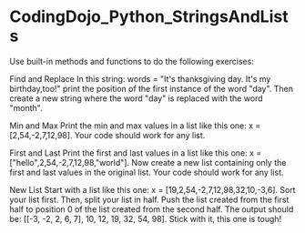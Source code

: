 # CodingDojo_Python_StringsAndLists
Use built-in methods and functions to do the following exercises: 

Find and Replace
In this string: words = "It's thanksgiving day. It's my birthday,too!" print the position of the first instance of the word "day". Then create a new string where the word "day" is replaced with the word "month".

Min and Max
Print the min and max values in a list like this one: x = [2,54,-2,7,12,98]. Your code should work for any list.

First and Last
Print the first and last values in a list like this one: x = ["hello",2,54,-2,7,12,98,"world"]. Now create a new list containing only the first and last values in the original list. Your code should work for any list.

New List
Start with a list like this one: x = [19,2,54,-2,7,12,98,32,10,-3,6]. Sort your list first. Then, split your list in half. Push the list created from the first half to position 0 of the list created from the second half. The output should be: [[-3, -2, 2, 6, 7], 10, 12, 19, 32, 54, 98]. Stick with it, this one is tough!
